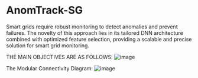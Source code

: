 # AnomTrack-SG
Smart grids require robust monitoring to detect anomalies and prevent failures. The novelty of this approach lies in its tailored DNN architecture combined with optimized feature selection, providing a scalable and precise solution for smart grid monitoring.


THE MAIN OBJECTIVES ARE AS FOLLOWS:
![image](https://github.com/user-attachments/assets/fd1b0e49-0082-4088-894d-7b7cf7454b12)

The Modular Connectivity Diagram:
![image](https://github.com/user-attachments/assets/6a87647f-df96-4b01-be40-f8ad770a4b24)



